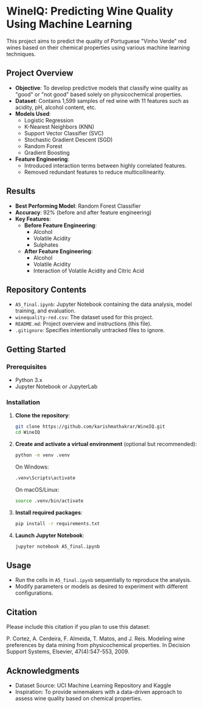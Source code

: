 # WineIQ: Predicting Wine Quality Using Machine Learning

This project aims to predict the quality of Portuguese "Vinho Verde" red wines based on their chemical properties using various machine learning techniques.

## Project Overview

- **Objective**: To develop predictive models that classify wine quality as "good" or "not good" based solely on physicochemical properties.
- **Dataset**: Contains 1,599 samples of red wine with 11 features such as acidity, pH, alcohol content, etc.
- **Models Used**:
  - Logistic Regression
  - K-Nearest Neighbors (KNN)
  - Support Vector Classifier (SVC)
  - Stochastic Gradient Descent (SGD)
  - Random Forest
  - Gradient Boosting
- **Feature Engineering**:
  - Introduced interaction terms between highly correlated features.
  - Removed redundant features to reduce multicollinearity.

## Results

- **Best Performing Model**: Random Forest Classifier
- **Accuracy**: 92% (before and after feature engineering)
- **Key Features**:
  - **Before Feature Engineering**:
    - Alcohol
    - Volatile Acidity
    - Sulphates
  - **After Feature Engineering**:
    - Alcohol
    - Volatile Acidity
    - Interaction of Volatile Acidity and Citric Acid

## Repository Contents

- `A5_final.ipynb`: Jupyter Notebook containing the data analysis, model training, and evaluation.
- `winequality-red.csv`: The dataset used for this project.
- `README.md`: Project overview and instructions (this file).
- `.gitignore`: Specifies intentionally untracked files to ignore.

## Getting Started

### Prerequisites

- Python 3.x
- Jupyter Notebook or JupyterLab

### Installation

1. **Clone the repository**:

   ```bash
   git clone https://github.com/karishmathakrar/WineIQ.git
   cd WineIQ
   ```

2. **Create and activate a virtual environment** (optional but recommended):

   ```bash
   python -m venv .venv
   ```
   On Windows:
   ```bash
   .venv\Scripts\activate
   ```
   On macOS/Linux:
   ```bash
   source .venv/bin/activate
   ```

3. **Install required packages**:
   ```bash
   pip install -r requirements.txt
   ```

4. **Launch Jupyter Notebook**:
   ```bash
   jupyter notebook A5_final.ipynb
   ```

## Usage
- Run the cells in `A5_final.ipynb` sequentially to reproduce the analysis.
- Modify parameters or models as desired to experiment with different configurations.

## Citation
Please include this citation if you plan to use this dataset:

P. Cortez, A. Cerdeira, F. Almeida, T. Matos, and J. Reis. Modeling wine preferences by data mining from physicochemical properties. In Decision Support Systems, Elsevier, 47(4):547-553, 2009.

## Acknowledgments
- Dataset Source: UCI Machine Learning Repository and Kaggle
- Inspiration: To provide winemakers with a data-driven approach to assess wine quality based on chemical properties.
